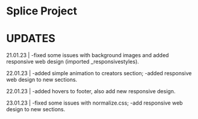 # Splice Project 
# UPDATES 

21.01.23 |
-fixed some issues with background images and added responsive web design (imported _responsivestyles).

22.01.23 | 
-added simple animation to creators section;
-added responsive web design to new sections.

22.01.23 |
-added hovers to footer, also add new responsive design.

23.01.23 |
-fixed some issues with normalize.css;
-add responsive web design to new sections.
